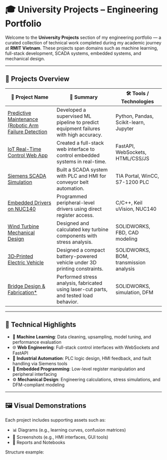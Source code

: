 # 🎓 University Projects – Engineering Portfolio

Welcome to the **University Projects** section of my engineering portfolio — a curated collection of technical work completed during my academic journey at **RMIT Vietnam**. These projects span domains such as machine learning, full-stack development, SCADA systems, embedded systems, and mechanical design.

---

## 🧩 Projects Overview

| 📂 Project Name | 📝 Summary | 🛠️ Tools / Technologies |
|----------------|------------|--------------------------|
| [Predictive Maintenance (Robotic Arm Failure Detection](./predictive_maintenance/) | Developed a supervised ML pipeline to predict equipment failures with high accuracy. | Python, Pandas, Scikit-learn, Jupyter |
| [IoT Real-Time Control Web App](./iot_real_time_control_web_app/) | Created a full-stack web interface to control embedded systems in real-time. | FastAPI, WebSockets, HTML/CSS/JS |
| [Siemens SCADA Simulation](./siemen_scada_simulation/)| Built a SCADA system with PLC and HMI for conveyor belt automation. | TIA Portal, WinCC, S7-1200 PLC |
| [Embedded Drivers on NUC140](./embedded_drivers_on_nuc140/)| Programmed peripheral-level drivers using direct register access. | C/C++, Keil uVision, NUC140 |
| [Wind Turbine Mechanical Design](./wind_turbine_mechanical_design/)| Designed and calculated key turbine components with stress analysis. | SOLIDWORKS, FBD, CAD modeling |
| [3D‑Printed Electric Vehicle](./3d_printed_electric_vehicle/) | Designed a compact battery-powered vehicle under 3D printing constraints. | SOLIDWORKS, BOM, transmission analysis |
| [Bridge Design & Fabrication*](./bridge_design_and_fabrication/)| Performed stress analysis, fabricated using laser-cut parts, and tested load behavior. | SOLIDWORKS, simulation, DFM |

---

## 🧠 Technical Highlights

- 🧮 **Machine Learning**: Data cleaning, upsampling, model tuning, and performance evaluation
- 🌐 **Web Engineering**: Full-stack control interfaces with WebSockets and FastAPI
- 🔌 **Industrial Automation**: PLC logic design, HMI feedback, and fault handling via Siemens tools
- 🧵 **Embedded Programming**: Low-level register manipulation and peripheral interfacing
- ⚙️ **Mechanical Design**: Engineering calculations, stress simulations, and DFM-compliant modeling

---

## 🖼️ Visual Demonstrations

Each project includes supporting assets such as:

- 📊 Diagrams (e.g., learning curves, confusion matrices)
- 📸 Screenshots (e.g., HMI interfaces, GUI tools)
- 🧾 Reports and Notebooks

Structure example:

